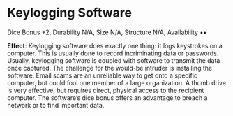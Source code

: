 # Keylogging Software

Dice Bonus +2, Durability N/A, Size N/A, Structure N/A, Availability ••

**Effect**: Keylogging software does exactly one thing: it
logs keystrokes on a computer. This is usually done to record incriminating data or passwords. Usually, keylogging
software is coupled with software to transmit the data once
captured. The challenge for the would-be intruder is installing
the software. Email scams are an unreliable way to get onto
a specific computer, but could fool one member of a large
organization. A thumb drive is very effective, but requires
direct, physical access to the recipient computer. The software’s dice bonus offers an advantage to breach a network
or to find important data. 